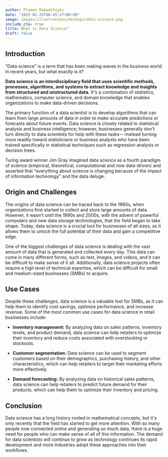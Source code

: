 ```yaml
---
author: Plamen Rabadzhiyki
date: "2023-01-25T08:45:27+06:00"
image: images/illustrations/mockups/data-science.png
include_cta: true
title: What is Data Science?
draft: false
---
```


## Introduction

"Data science" is a term that has been making waves in the business world in recent years, but what exactly is it?

**Data science is an interdisciplinary field that uses scientific methods, processes, algorithms, and systems to extract knowledge and insights from structured and unstructured data.** It's a combination of statistics, mathematics, computer science, and domain knowledge that enables organizations to make data-driven decisions.

The primary function of a data scientist is to develop algorithms that can learn from large amounts of data in order to make accurate predictions or forecasts about future events. Data science is closely related to statistical analysis and business intelligence; however, businesses generally don't turn directly to data scientists for help with these tasks---instead turning more readily toward statisticians or business analysts who have been trained specifically in statistical techniques such as regression analysis or decision trees.

Turing award winner Jim Gray imagined data science as a fourth paradigm of science (empirical, theoretical, computational and now data-driven) and asserted that "everything about science is changing because of the impact of information technology" and the data deluge.

## Origin and Challenges

The origins of data science can be traced back to the 1960s, when organizations first started to collect and store large amounts of data. However, it wasn't until the 1990s and 2000s, with the advent of powerful computers and new data storage technologies, that the field began to take shape. Today, data science is a crucial tool for businesses of all sizes, as it allows them to unlock the full potential of their data and gain a competitive edge.

One of the biggest challenges of data science is dealing with the vast amount of data that is generated and collected every day. This data can come in many different forms, such as text, images, and videos, and it can be difficult to make sense of it all. Additionally, data science projects often require a high level of technical expertise, which can be difficult for small and medium-sized businesses (SMBs) to acquire.

## Use Cases

Despite these challenges, data science is a valuable tool for SMBs, as it can help them to identify cost savings, optimize performance, and increase revenue. Some of the most common use cases for data science in retail businesses include:

-   **Inventory management:** By analyzing data on sales patterns, inventory levels, and product demand, data science can help retailers to optimize their inventory and reduce costs associated with overstocking or stockouts.

-   **Customer segmentation:** Data science can be used to segment customers based on their demographics, purchasing history, and other characteristics, which can help retailers to target their marketing efforts more effectively.

-   **Demand forecasting:** By analyzing data on historical sales patterns, data science can help retailers to predict future demand for their products, which can help them to optimize their inventory and pricing.

## Conclusion

Data science has a long history rooted in mathematical concepts, but it's only recently that the field has started to get more attention. With so many people now connected online and generating so much data, there is a huge need for people who can make sense of all of this information. The demand for data scientists will continue to grow as technology continues its rapid development and more industries adopt these approaches into their workflows.
